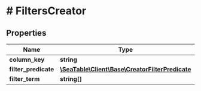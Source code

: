 # # FiltersCreator

## Properties

Name | Type | Description | Notes
------------ | ------------- | ------------- | -------------
**column_key** | **string** |  | [optional]
**filter_predicate** | [**\SeaTable\Client\Base\CreatorFilterPredicate**](CreatorFilterPredicate.md) |  | [optional]
**filter_term** | **string[]** |  | [optional]

